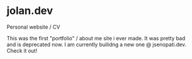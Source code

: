 # jolan.dev
Personal website / CV

This was the first "portfolio" / about me site i ever made. It was pretty bad and is deprecated now.
I am currently builidng a new one @ jsenopati.dev. Check it out!
